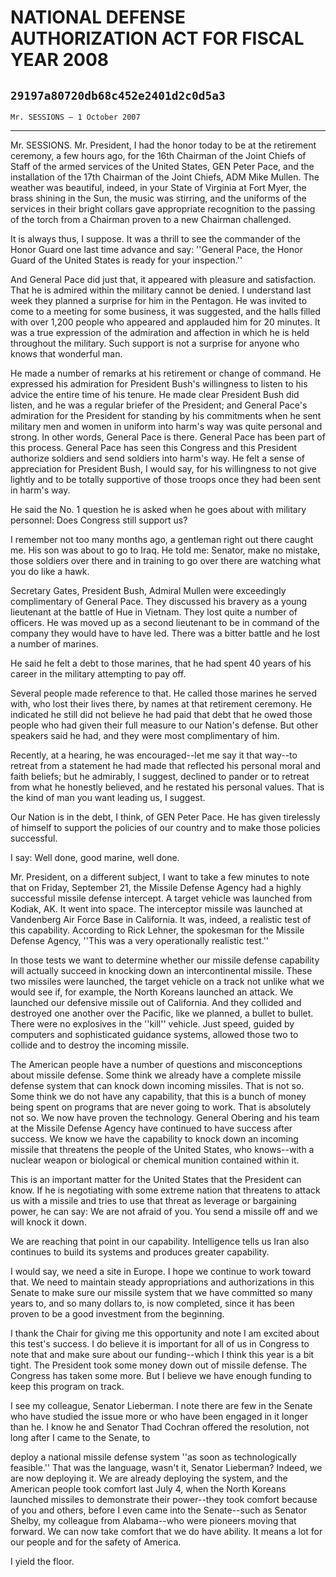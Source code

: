 # NATIONAL DEFENSE AUTHORIZATION ACT FOR FISCAL YEAR 2008
## `29197a80720db68c452e2401d2c0d5a3`
`Mr. SESSIONS — 1 October 2007`

---


Mr. SESSIONS. Mr. President, I had the honor today to be at the 
retirement ceremony, a few hours ago, for the 16th Chairman of the 
Joint Chiefs of Staff of the armed services of the United States, GEN 
Peter Pace, and the installation of the 17th Chairman of the Joint 
Chiefs, ADM Mike Mullen. The weather was beautiful, indeed, in your 
State of Virginia at Fort Myer, the brass shining in the Sun, the music 
was stirring, and the uniforms of the services in their bright collars 
gave appropriate recognition to the passing of the torch from a 
Chairman proven to a new Chairman challenged.

It is always thus, I suppose. It was a thrill to see the commander of 
the Honor Guard one last time advance and say: ''General Pace, the 
Honor Guard of the United States is ready for your inspection.''

And General Pace did just that, it appeared with pleasure and 
satisfaction. That he is admired within the military cannot be denied. 
I understand last week they planned a surprise for him in the Pentagon. 
He was invited to come to a meeting for some business, it was 
suggested, and the halls filled with over 1,200 people who appeared and 
applauded him for 20 minutes. It was a true expression of the 
admiration and affection in which he is held throughout the military. 
Such support is not a surprise for anyone who knows that wonderful man.

He made a number of remarks at his retirement or change of command. 
He expressed his admiration for President Bush's willingness to listen 
to his advice the entire time of his tenure. He made clear President 
Bush did listen, and he was a regular briefer of the President; and 
General Pace's admiration for the President for standing by his 
commitments when he sent military men and women in uniform into harm's 
way was quite personal and strong. In other words, General Pace is 
there. General Pace has been part of this process. General Pace has 
seen this Congress and this President authorize soldiers and send 
soldiers into harm's way. He felt a sense of appreciation for President 
Bush, I would say, for his willingness to not give lightly and to be 
totally supportive of those troops once they had been sent in harm's 
way.


He said the No. 1 question he is asked when he goes about with 
military personnel: Does Congress still support us?

I remember not too many months ago, a gentleman right out there 
caught me. His son was about to go to Iraq. He told me: Senator, make 
no mistake, those soldiers over there and in training to go over there 
are watching what you do like a hawk.

Secretary Gates, President Bush, Admiral Mullen were exceedingly 
complimentary of General Pace. They discussed his bravery as a young 
lieutenant at the battle of Hue in Vietnam. They lost quite a number of 
officers. He was moved up as a second lieutenant to be in command of 
the company they would have to have led. There was a bitter battle and 
he lost a number of marines.

He said he felt a debt to those marines, that he had spent 40 years 
of his career in the military attempting to pay off.

Several people made reference to that. He called those marines he 
served with, who lost their lives there, by names at that retirement 
ceremony. He indicated he still did not believe he had paid that debt 
that he owed those people who had given their full measure to our 
Nation's defense. But other speakers said he had, and they were most 
complimentary of him.

Recently, at a hearing, he was encouraged--let me say it that way--to 
retreat from a statement he had made that reflected his personal moral 
and faith beliefs; but he admirably, I suggest, declined to pander or 
to retreat from what he honestly believed, and he restated his personal 
values. That is the kind of man you want leading us, I suggest.

Our Nation is in the debt, I think, of GEN Peter Pace. He has given 
tirelessly of himself to support the policies of our country and to 
make those policies successful.

I say: Well done, good marine, well done.

Mr. President, on a different subject, I want to take a few minutes 
to note that on Friday, September 21, the Missile Defense Agency had a 
highly successful missile defense intercept. A target vehicle was 
launched from Kodiak, AK. It went into space. The interceptor missile 
was launched at Vandenberg Air Force Base in California. It was, 
indeed, a realistic test of this capability. According to Rick Lehner, 
the spokesman for the Missile Defense Agency, ''This was a very 
operationally realistic test.''

In those tests we want to determine whether our missile defense 
capability will actually succeed in knocking down an intercontinental 
missile. These two missiles were launched, the target vehicle on a 
track not unlike what we would see if, for example, the North Koreans 
launched an attack. We launched our defensive missile out of 
California. And they collided and destroyed one another over the 
Pacific, like we planned, a bullet to bullet. There were no explosives 
in the ''kill'' vehicle. Just speed, guided by computers and 
sophisticated guidance systems, allowed those two to collide and to 
destroy the incoming missile.

The American people have a number of questions and misconceptions 
about missile defense. Some think we already have a complete missile 
defense system that can knock down incoming missiles. That is not so. 
Some think we do not have any capability, that this is a bunch of money 
being spent on programs that are never going to work. That is 
absolutely not so. We now have proven the technology. General Obering 
and his team at the Missile Defense Agency have continued to have 
success after success. We know we have the capability to knock down an 
incoming missile that threatens the people of the United States, who 
knows--with a nuclear weapon or biological or chemical munition 
contained within it.

This is an important matter for the United States that the President 
can know. If he is negotiating with some extreme nation that threatens 
to attack us with a missile and tries to use that threat as leverage or 
bargaining power, he can say: We are not afraid of you. You send a 
missile off and we will knock it down.

We are reaching that point in our capability. Intelligence tells us 
Iran also continues to build its systems and produces greater 
capability.

I would say, we need a site in Europe. I hope we continue to work 
toward that. We need to maintain steady appropriations and 
authorizations in this Senate to make sure our missile system that we 
have committed so many years to, and so many dollars to, is now 
completed, since it has been proven to be a good investment from the 
beginning.

I thank the Chair for giving me this opportunity and note I am 
excited about this test's success. I do believe it is important for all 
of us in Congress to note that and make sure about our funding--which I 
think this year is a bit tight. The President took some money down out 
of missile defense. The Congress has taken some more. But I believe we 
have enough funding to keep this program on track.

I see my colleague, Senator Lieberman. I note there are few in the 
Senate who have studied the issue more or who have been engaged in it 
longer than he. I know he and Senator Thad Cochran offered the 
resolution, not long after I came to the Senate, to


deploy a national missile defense system ''as soon as technologically 
feasible.'' That was the language, wasn't it, Senator Lieberman? 
Indeed, we are now deploying it. We are already deploying the system, 
and the American people took comfort last July 4, when the North 
Koreans launched missiles to demonstrate their power--they took comfort 
because of you and others, before I even came into the Senate--such as 
Senator Shelby, my colleague from Alabama--who were pioneers moving 
that forward. We can now take comfort that we do have ability. It means 
a lot for our people and for the safety of America.

I yield the floor.